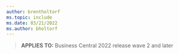 ```yaml
---
author: brentholtorf
ms.topic: include
ms.date: 03/21/2022
ms.author: bholtorf
---
```

> **APPLIES TO:** Business Central 2022 release wave 2 and later